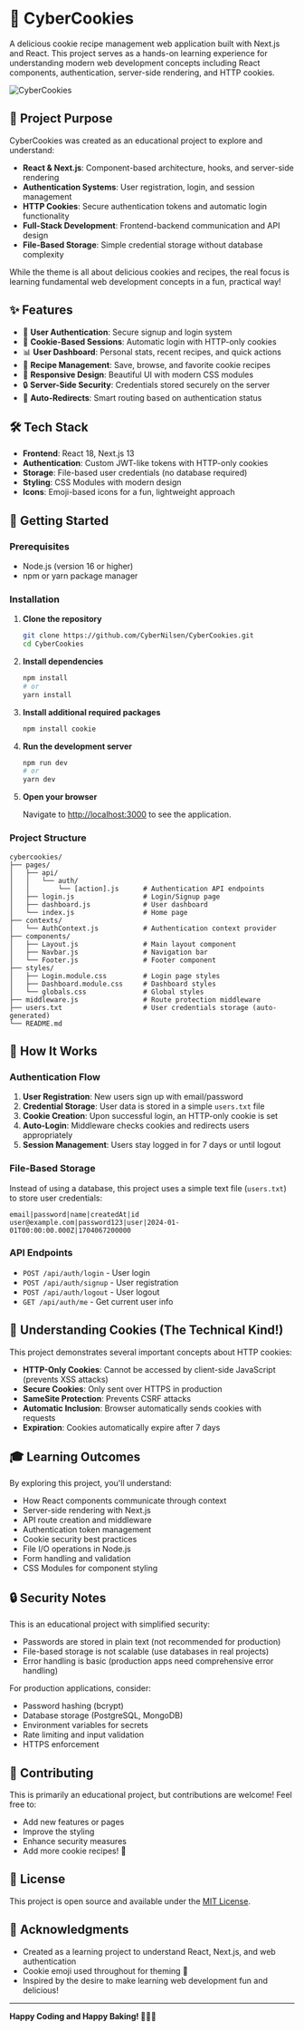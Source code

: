 # 🍪 CyberCookies

A delicious cookie recipe management web application built with Next.js and React. This project serves as a hands-on learning experience for understanding modern web development concepts including React components, authentication, server-side rendering, and HTTP cookies.

![CyberCookies](https://github.com/user-attachments/assets/e22fc4fe-e401-4952-b459-b626f5016f18)

## 🎯 Project Purpose

CyberCookies was created as an educational project to explore and understand:

- **React & Next.js**: Component-based architecture, hooks, and server-side rendering
- **Authentication Systems**: User registration, login, and session management
- **HTTP Cookies**: Secure authentication tokens and automatic login functionality
- **Full-Stack Development**: Frontend-backend communication and API design
- **File-Based Storage**: Simple credential storage without database complexity

While the theme is all about delicious cookies and recipes, the real focus is learning fundamental web development concepts in a fun, practical way!

## ✨ Features

- 🔐 **User Authentication**: Secure signup and login system
- 🍪 **Cookie-Based Sessions**: Automatic login with HTTP-only cookies
- 📊 **User Dashboard**: Personal stats, recent recipes, and quick actions
- 📝 **Recipe Management**: Save, browse, and favorite cookie recipes
- 🎨 **Responsive Design**: Beautiful UI with modern CSS modules
- 🔒 **Server-Side Security**: Credentials stored securely on the server
- 🚀 **Auto-Redirects**: Smart routing based on authentication status

## 🛠️ Tech Stack

- **Frontend**: React 18, Next.js 13
- **Authentication**: Custom JWT-like tokens with HTTP-only cookies
- **Storage**: File-based user credentials (no database required)
- **Styling**: CSS Modules with modern design
- **Icons**: Emoji-based icons for a fun, lightweight approach

## 🚀 Getting Started

### Prerequisites

- Node.js (version 16 or higher)
- npm or yarn package manager

### Installation

1. **Clone the repository**
   ```bash
   git clone https://github.com/CyberNilsen/CyberCookies.git
   cd CyberCookies
   ```

2. **Install dependencies**
   ```bash
   npm install
   # or
   yarn install
   ```

3. **Install additional required packages**
   ```bash
   npm install cookie
   ```

4. **Run the development server**
   ```bash
   npm run dev
   # or
   yarn dev
   ```

5. **Open your browser**
   
   Navigate to [http://localhost:3000](http://localhost:3000) to see the application.

### Project Structure

```
cybercookies/
├── pages/
│   ├── api/
│   │   └── auth/
│   │       └── [action].js      # Authentication API endpoints
│   ├── login.js                 # Login/Signup page
│   ├── dashboard.js             # User dashboard
│   └── index.js                 # Home page
├── contexts/
│   └── AuthContext.js           # Authentication context provider
├── components/
│   ├── Layout.js                # Main layout component
│   ├── Navbar.js                # Navigation bar
│   └── Footer.js                # Footer component
├── styles/
│   ├── Login.module.css         # Login page styles
│   ├── Dashboard.module.css     # Dashboard styles
│   └── globals.css              # Global styles
├── middleware.js                # Route protection middleware
├── users.txt                    # User credentials storage (auto-generated)
└── README.md
```

## 🔧 How It Works

### Authentication Flow

1. **User Registration**: New users sign up with email/password
2. **Credential Storage**: User data is stored in a simple `users.txt` file
3. **Cookie Creation**: Upon successful login, an HTTP-only cookie is set
4. **Auto-Login**: Middleware checks cookies and redirects users appropriately
5. **Session Management**: Users stay logged in for 7 days or until logout

### File-Based Storage

Instead of using a database, this project uses a simple text file (`users.txt`) to store user credentials:

```
email|password|name|createdAt|id
user@example.com|password123|user|2024-01-01T00:00:00.000Z|1704067200000
```

### API Endpoints

- `POST /api/auth/login` - User login
- `POST /api/auth/signup` - User registration  
- `POST /api/auth/logout` - User logout
- `GET /api/auth/me` - Get current user info

## 🍪 Understanding Cookies (The Technical Kind!)

This project demonstrates several important concepts about HTTP cookies:

- **HTTP-Only Cookies**: Cannot be accessed by client-side JavaScript (prevents XSS attacks)
- **Secure Cookies**: Only sent over HTTPS in production
- **SameSite Protection**: Prevents CSRF attacks
- **Automatic Inclusion**: Browser automatically sends cookies with requests
- **Expiration**: Cookies automatically expire after 7 days

## 🎓 Learning Outcomes

By exploring this project, you'll understand:

- How React components communicate through context
- Server-side rendering with Next.js
- API route creation and middleware
- Authentication token management
- Cookie security best practices
- File I/O operations in Node.js
- Form handling and validation
- CSS Modules for component styling

## 🔒 Security Notes

This is an educational project with simplified security:

- Passwords are stored in plain text (not recommended for production)
- File-based storage is not scalable (use databases in real projects)
- Error handling is basic (production apps need comprehensive error handling)

For production applications, consider:
- Password hashing (bcrypt)
- Database storage (PostgreSQL, MongoDB)
- Environment variables for secrets
- Rate limiting and input validation
- HTTPS enforcement

## 🤝 Contributing

This is primarily an educational project, but contributions are welcome! Feel free to:

- Add new features or pages
- Improve the styling
- Enhance security measures  
- Add more cookie recipes! 🍪

## 📝 License

This project is open source and available under the [MIT License](LICENSE).

## 🙏 Acknowledgments

- Created as a learning project to understand React, Next.js, and web authentication
- Cookie emoji used throughout for theming 🍪
- Inspired by the desire to make learning web development fun and delicious!

---

**Happy Coding and Happy Baking! 🍪👨‍💻**
